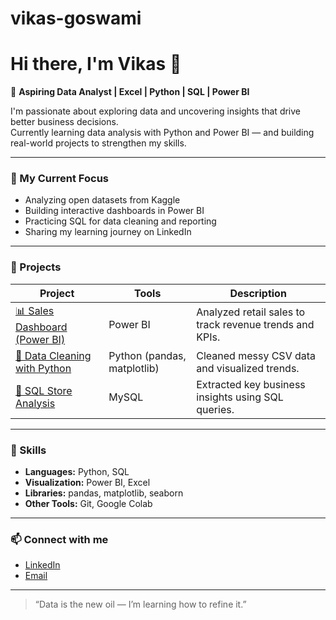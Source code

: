 # vikas-goswami
# Hi there, I'm Vikas 👋

🎯 **Aspiring Data Analyst | Excel | Python | SQL | Power BI**

I'm passionate about exploring data and uncovering insights that drive better business decisions.  
Currently learning data analysis with Python and Power BI — and building real-world projects to strengthen my skills.

---

### 🧠 My Current Focus
- Analyzing open datasets from Kaggle
- Building interactive dashboards in Power BI
- Practicing SQL for data cleaning and reporting
- Sharing my learning journey on LinkedIn

---

### 💼 Projects

| Project | Tools | Description |
|----------|-------|--------------|
| [📊 Sales Dashboard (Power BI)](link-to-repo) | Power BI | Analyzed retail sales to track revenue trends and KPIs. |
| [🐍 Data Cleaning with Python](link-to-repo) | Python (pandas, matplotlib) | Cleaned messy CSV data and visualized trends. |
| [💾 SQL Store Analysis](link-to-repo) | MySQL | Extracted key business insights using SQL queries. |

---

### 🧰 Skills
- **Languages:** Python, SQL  
- **Visualization:** Power BI, Excel  
- **Libraries:** pandas, matplotlib, seaborn  
- **Other Tools:** Git, Google Colab

---

### 📫 Connect with me
- [LinkedIn](https://www.linkedin.com/in/vikas-girigoswami-122372201)
- [Email](mailto:vgiri3017@gmail.com)

---

> “Data is the new oil — I’m learning how to refine it.”

